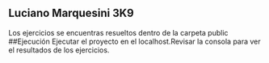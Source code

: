 ## Luciano Marquesini 3K9
Los ejercicios se encuentras resueltos dentro de la carpeta public
##Ejecución
Ejecutar el proyecto en el localhost.Revisar la consola para ver el resultados de los ejercicios.

